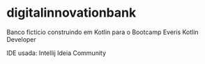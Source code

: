 # digitalinnovationbank
Banco ficticio construindo em Kotlin para o Bootcamp Everis Kotlin Developer

IDE usada: Intellij Ideia Community
